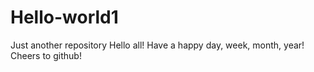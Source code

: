 # Hello-world1
Just another repository
Hello all! Have a happy day, week, month, year!
Cheers to github!
